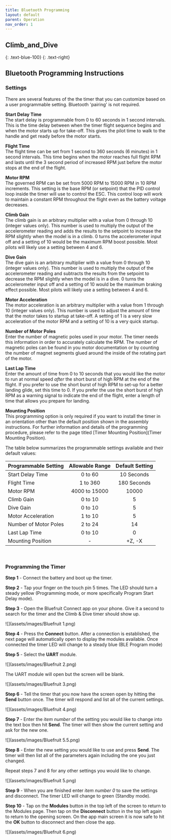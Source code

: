 ```yaml
---
title: Bluetooth Programming
layout: default
parent: Operation
nav_order: 1
---
```


## **Climb_and_Dive** ##
{: .text-blue-100}
{: .text-right}

## Bluetooth Programming Instructions ##

### Settings ###

There are several features of the the timer that you can customize based on a user programmable setting.  Bluetooth 'pairing' is not required.

**Start Delay Time**<br>
The start delay is programmable from 0 to 60 seconds in 1 second intervals.  This is the time delay between when the timer flight sequence begins and when the motor starts up for take-off.  This gives the pilot time to walk to the handle and get ready before the motor starts.

**Flight Time**<br>
The flight time can be set from 1 second to 360 seconds (6 minutes) in 1 second intervals.  This time begins when the motor reaches full flight RPM and lasts until the 3 second period of increased RPM just before the motor stops at the end of the flight.

**Motor RPM**<br>
The governed RPM can be set from 5000 RPM to 15000 RPM in 10 RPM increments.  This setting is the base RPM (or setpoint) that the PID control loop inside the timer will use to control the ESC. This control loop will work to maintain a constant RPM throughout the flight even as the battery voltage decreases.

**Climb Gain**<br>
The climb gain is an arbitrary multiplier with a value from 0 through 10 (integer values only).  This number is used to multiply the output of the accelerometer reading and adds the results to the setpoint to increase the RPM slightly when the model is in a climb.  0 turns the accelerometer input off and a setting of 10 would be the maximum RPM boost possible.  Most pilots will likely use a setting between 4 and 6.

**Dive Gain**<br>
The dive gain is an arbitrary multiplier with a value from 0 through 10 (integer values only).  This number is used to multiply the output of the accelerometer reading and subtracts the results from the setpoint to decrease the RPM slightly when the model is in a dive.  0 turns the accelerometer input off and a setting of 10 would be the maximum braking effect possible.  Most pilots will likely use a setting between 4 and 6.

**Motor Acceleration**<br>
The motor acceleration is an arbitrary multiplier with a value from 1 through 10 (integer values only).  This number is used to adjust the amount of time that the motor takes to startup at take-off.   A setting of 1 is a very slow acceleration of the motor RPM and a setting of 10 is a very quick startup.

**Number of Motor Poles**<br>
Enter the number of magnetic poles used in your motor.  The timer needs this information in order to accurately calculate the RPM.  The number of magnetic poles  can be found in you motor documentation or by counting the number of magnet segments glued around the inside of the rotating part of the motor.

**Last Lap Time**<br>
Enter the amount of time from 0 to 10 seconds that you would like the motor to run at normal speed *after* the short burst of high RPM at the end of the flight.  If you prefer to use the short burst of high RPM to set-up for a better landing glide, set this time to 0.  If you prefer the use the short burst of high RPM as a warning signal to indicate the end of the flight, enter a length of time that allows you prepare for landing.

**Mounting Position**<br>
This programming option is only required if you want to install the timer in an orientation other than the default position shown in the assembly instructions.  For further information and details of the programming procedure, please refer to the page titled [Timer Mounting Position](Timer Mounting Position).

The table below summarizes the programmable settings available and their default values:

| Programmable Setting | Allowable Range | Default Setting |
| --- | :---: | :---: |
| Start Delay Time | 0 to 60 | 10 Seconds |
| Flight Time | 1 to 360 | 180 Seconds |
| Motor RPM | 4000 to 15000 | 10000 |
| Climb Gain | 0 to 10 | 5 |
| Dive Gain | 0 to 10 | 5 |
| Motor Acceleration | 1 to 10 | 5 |
| Number of Motor Poles | 2 to 24 | 14 |
| Last Lap Time | 0 to 10 | 0 |
| Mounting Position| - | +Z, -X |

<br>

### Programming the Timer ###

**Step 1** - Connect the battery and boot up the timer.

**Step 2** - Tap your finger on the touch pin 5 times. The LED should turn a steady yellow (Programming mode, or more specifically Program Start Delay mode).

**Step 3** - Open the Bluefruit Connect app on your phone. Give it a second to search for the timer and the Climb & Dive timer should show up.

![](assets/images/Bluefruit 1.png)

**Step 4** - Press the **Connect** button.  After a connection is established, the next page will automatically open to display the modules available.  Once connected the timer LED will change to a steady blue (BLE Program mode)

**Step 5** - Select the **UART** module.

![](assets/images/Bluefruit 2.png)

The UART module will open but the screen will be blank.

![](assets/images/Bluefruit 3.png)

**Step 6** - Tell the timer that you now have the screen open by hitting the **Send** button once.  The timer will respond and list all of the current settings.

![](assets/images/Bluefruit 4.png)

**Step 7** - Enter the *item number* of the setting you would like to change into the text box then hit **Send**.  The timer will then show the current setting and ask for the new one.

![](assets/images/Bluefruit 5.5.png)

**Step 8** - Enter the new setting you would like to use and press **Send**.  The timer will then list all of the parameters again including the one you just changed.

Repeat steps 7 and 8 for any other settings you would like to change.  

![](assets/images/Bluefruit 5.png)

**Step 9** - When you are finished enter *item number 0* to save the settings and disconnect.  The timer LED will change to green (Standby mode).

**Step 10** - Tap on the **Modules** button in the top left of the screen to return to the Modules page.  Then tap on the **Disconnect** button in the top left again to return to the opening screen.  On the app main screen it is now safe to hit the **OK** button to disconnect and then close the app.

![](assets/images/Bluefruit 6.png)
